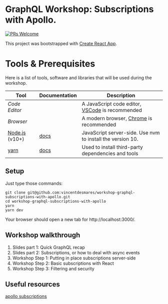 # GraphQL Workshop: Subscriptions with Apollo.

[![PRs Welcome][prs-badge]][prs]

This project was bootstrapped with [Create React App][cra].

# Tools & Prerequisites

Here is a list of tools, software and libraries that will be used during the workshop.

| Tool                                     | Documentation                                         | Description                                                                       |
| ---------------------------------------- | ----------------------------------------------------- | --------------------------------------------------------------------------------- |
| _Code Editor_                            |                                                       | A JavaScript code editor, [VSCode](https://code.visualstudio.com/) is recommended |
| _Browser_                                |                                                       | A modern browser, [Chrome](https://www.google.com/chrome/) is recommended         |
| [Node.js](https://nodejs.org/en/) (v10+) | [docs](https://nodejs.org/dist/latest-v8.x/docs/api/) | JavaScript server-side. Use nvm to install the version 10.                        |
| [yarn](https://yarnpkg.com)              | [docs][yarn-install]                                  | Used to install third-party dependencies and tools                                |

## Setup

Just type those commands:

```
git clone git@github.com:vincentdesmares/workshop-graphql-subscriptions-with-apollo.git
cd workshop-graphql-subscriptions-with-apollo
yarn
yarn dev
```

Your browser should open a new tab for http://localhost:3000/.

## Workshop walkthrough

1. Slides part 1: Quick GraphQL recap
2. Slides part 2: Subscriptions, or how to deal with async events
3. Workshop Step 1: Putting in place subscriptions server-side
4. Workshop Step 2: Basic subscriptions with React
5. Workshop Step 3: Filtering and security

## Useful resources

[apollo subscriptions](https://www.apollographql.com/docs/apollo-server/features/subscriptions)

[cra]: https://github.com/facebook/create-react-app
[yarn-install]: https://yarnpkg.com/en/docs/install#mac-stable
[prs-badge]: https://img.shields.io/badge/PRs-welcome-brightgreen.svg?style=flat-square
[prs]: http://makeapullrequest.com
